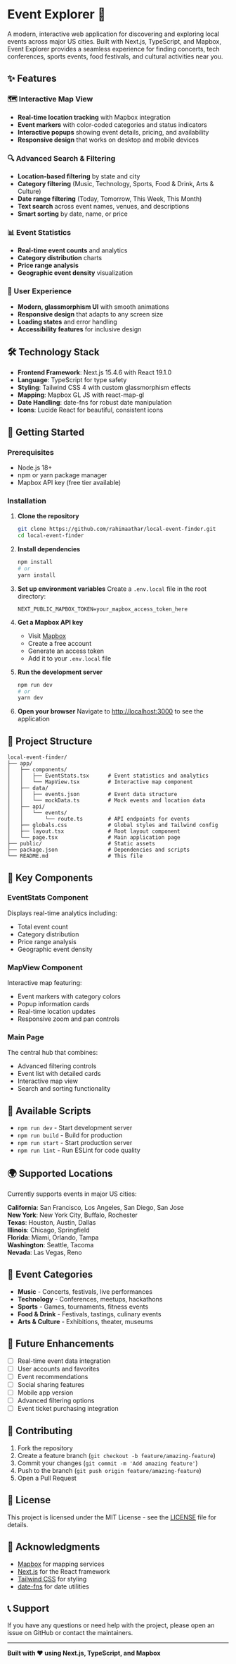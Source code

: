 # Event Explorer 🎉

A modern, interactive web application for discovering and exploring local events across major US cities. Built with Next.js, TypeScript, and Mapbox, Event Explorer provides a seamless experience for finding concerts, tech conferences, sports events, food festivals, and cultural activities near you.

## ✨ Features

### 🗺️ Interactive Map View
- **Real-time location tracking** with Mapbox integration
- **Event markers** with color-coded categories and status indicators
- **Interactive popups** showing event details, pricing, and availability
- **Responsive design** that works on desktop and mobile devices

### 🔍 Advanced Search & Filtering
- **Location-based filtering** by state and city
- **Category filtering** (Music, Technology, Sports, Food & Drink, Arts & Culture)
- **Date range filtering** (Today, Tomorrow, This Week, This Month)
- **Text search** across event names, venues, and descriptions
- **Smart sorting** by date, name, or price

### 📊 Event Statistics
- **Real-time event counts** and analytics
- **Category distribution** charts
- **Price range analysis**
- **Geographic event density** visualization

### 🎯 User Experience
- **Modern, glassmorphism UI** with smooth animations
- **Responsive design** that adapts to any screen size
- **Loading states** and error handling
- **Accessibility features** for inclusive design

## 🛠️ Technology Stack

- **Frontend Framework**: Next.js 15.4.6 with React 19.1.0
- **Language**: TypeScript for type safety
- **Styling**: Tailwind CSS 4 with custom glassmorphism effects
- **Mapping**: Mapbox GL JS with react-map-gl
- **Date Handling**: date-fns for robust date manipulation
- **Icons**: Lucide React for beautiful, consistent icons

## 🚀 Getting Started

### Prerequisites
- Node.js 18+ 
- npm or yarn package manager
- Mapbox API key (free tier available)

### Installation

1. **Clone the repository**
   ```bash
   git clone https://github.com/rahimaathar/local-event-finder.git
   cd local-event-finder
   ```

2. **Install dependencies**
   ```bash
   npm install
   # or
   yarn install
   ```

3. **Set up environment variables**
   Create a `.env.local` file in the root directory:
   ```env
   NEXT_PUBLIC_MAPBOX_TOKEN=your_mapbox_access_token_here
   ```

4. **Get a Mapbox API key**
   - Visit [Mapbox](https://www.mapbox.com/)
   - Create a free account
   - Generate an access token
   - Add it to your `.env.local` file

5. **Run the development server**
   ```bash
   npm run dev
   # or
   yarn dev
   ```

6. **Open your browser**
   Navigate to [http://localhost:3000](http://localhost:3000) to see the application

## 📁 Project Structure

```
local-event-finder/
├── app/
│   ├── components/
│   │   ├── EventStats.tsx      # Event statistics and analytics
│   │   └── MapView.tsx         # Interactive map component
│   ├── data/
│   │   ├── events.json         # Event data structure
│   │   └── mockData.ts         # Mock events and location data
│   ├── api/
│   │   └── events/
│   │       └── route.ts        # API endpoints for events
│   ├── globals.css             # Global styles and Tailwind config
│   ├── layout.tsx              # Root layout component
│   └── page.tsx                # Main application page
├── public/                     # Static assets
├── package.json                # Dependencies and scripts
└── README.md                   # This file
```

## 🎨 Key Components

### EventStats Component
Displays real-time analytics including:
- Total event count
- Category distribution
- Price range analysis
- Geographic event density

### MapView Component
Interactive map featuring:
- Event markers with category colors
- Popup information cards
- Real-time location updates
- Responsive zoom and pan controls

### Main Page
The central hub that combines:
- Advanced filtering controls
- Event list with detailed cards
- Interactive map view
- Search and sorting functionality

## 🔧 Available Scripts

- `npm run dev` - Start development server
- `npm run build` - Build for production
- `npm run start` - Start production server
- `npm run lint` - Run ESLint for code quality

## 🌍 Supported Locations

Currently supports events in major US cities:

**California**: San Francisco, Los Angeles, San Diego, San Jose  
**New York**: New York City, Buffalo, Rochester  
**Texas**: Houston, Austin, Dallas  
**Illinois**: Chicago, Springfield  
**Florida**: Miami, Orlando, Tampa  
**Washington**: Seattle, Tacoma  
**Nevada**: Las Vegas, Reno  

## 🎯 Event Categories

- **Music** - Concerts, festivals, live performances
- **Technology** - Conferences, meetups, hackathons
- **Sports** - Games, tournaments, fitness events
- **Food & Drink** - Festivals, tastings, culinary events
- **Arts & Culture** - Exhibitions, theater, museums

## 🔮 Future Enhancements

- [ ] Real-time event data integration
- [ ] User accounts and favorites
- [ ] Event recommendations
- [ ] Social sharing features
- [ ] Mobile app version
- [ ] Advanced filtering options
- [ ] Event ticket purchasing integration

## 🤝 Contributing

1. Fork the repository
2. Create a feature branch (`git checkout -b feature/amazing-feature`)
3. Commit your changes (`git commit -m 'Add amazing feature'`)
4. Push to the branch (`git push origin feature/amazing-feature`)
5. Open a Pull Request

## 📝 License

This project is licensed under the MIT License - see the [LICENSE](LICENSE) file for details.

## 🙏 Acknowledgments

- [Mapbox](https://www.mapbox.com/) for mapping services
- [Next.js](https://nextjs.org/) for the React framework
- [Tailwind CSS](https://tailwindcss.com/) for styling
- [date-fns](https://date-fns.org/) for date utilities

## 📞 Support

If you have any questions or need help with the project, please open an issue on GitHub or contact the maintainers.

---

**Built with ❤️ using Next.js, TypeScript, and Mapbox**
